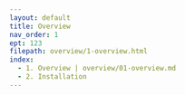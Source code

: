 ```yaml
---
layout: default
title: Overview
nav_order: 1
ept: 123
filepath: overview/1-overview.html
index:
  - 1. Overview | overview/01-overview.md
  - 2. Installation
---
```

